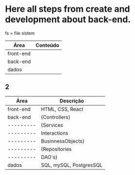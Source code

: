 # Here all steps from create and development about back-end.

fs = file sistem

| Área      | Conteúdo |
| --------- | -------- |
| front-end |          |
| back-end  |          |
| dados     |          |

## 2

| Área      | Descrição               |
| --------- | ----------------------- |
| front-end | HTML, CSS, React        |
| back-end  | {Controllers}           |
| --------- | {Services               |
| --------- | Interactions            |
| --------- | BusinnessObjects}       |
| --------- | {Repositories           |
| --------- | DAO's}                  |
| dados     | SQL, mySQL, PostgresSQL |
